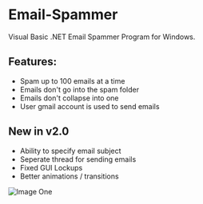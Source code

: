 # Email-Spammer
Visual Basic .NET Email Spammer Program for Windows.


## Features:
* Spam up to 100 emails at a time
* Emails don't go into the spam folder
* Emails don't collapse into one
* User gmail account is used to send emails

## New in v2.0
* Ability to specify email subject
* Seperate thread for sending emails
* Fixed GUI Lockups
* Better animations / transitions

![Image One](https://imgur.com/SAN5TZX.png)
